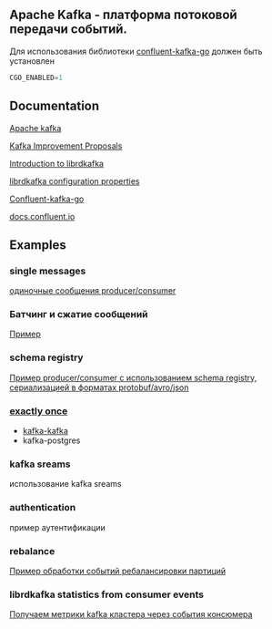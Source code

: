## Apache Kafka - платформа потоковой передачи событий.
Для использования библиотеки [confluent-kafka-go](https://github.com/confluentinc/confluent-kafka-go) должен быть установлен
```go
CGO_ENABLED=1
```

## Documentation
[Apache kafka](https://kafka.apache.org/documentation/)

[Kafka Improvement Proposals](https://cwiki.apache.org/confluence/display/KAFKA/Kafka+Improvement+Proposals)

[Introduction to librdkafka](https://github.com/confluentinc/librdkafka/blob/master/INTRODUCTION.md)

[librdkafka configuration properties](https://github.com/confluentinc/librdkafka/blob/master/CONFIGURATION.md)

[Confluent-kafka-go](https://github.com/confluentinc/confluent-kafka-go)

[docs.confluent.io](https://docs.confluent.io/platform/current/clients/confluent-kafka-go/index.html)


## Examples

### single messages
[одиночные сообщения producer/consumer](https://github.com/arslanovdi/kafka_examples/tree/master/single-message)

### Батчинг и сжатие сообщений
[Пример](https://github.com/arslanovdi/kafka_examples/tree/master/batch_messages)

### schema registry
[Пример producer/consumer с использованием schema registry, сериализацией в форматах protobuf/avro/json](https://github.com/arslanovdi/kafka_examples/tree/master/schema-registry)

### [exactly once](https://github.com/arslanovdi/kafka_examples/tree/master/exactly-once)
- [kafka-kafka](https://github.com/arslanovdi/kafka_examples/tree/master/exactly-once/kafka-kafka)
- kafka-postgres

### kafka sreams
использование kafka sreams

### authentication
пример аутентификации

### rebalance
[Пример обработки событий ребалансировки партиций](https://github.com/arslanovdi/kafka_examples/tree/master/rebalance)

### librdkafka statistics from consumer events
[Получаем метрики kafka кластера через события консюмера](https://github.com/arslanovdi/kafka_examples/tree/master/stats)
